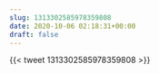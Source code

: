 ```yaml
---
slug: 1313302585978359808
date: 2020-10-06 02:18:31+00:00
draft: false
---
```


{{< tweet 1313302585978359808 >}}
